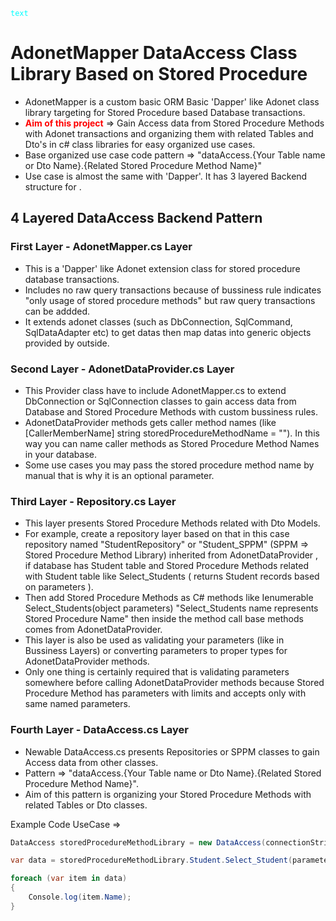 <code style="color:aqua">text</code>
# **AdonetMapper DataAccess Class Library Based on Stored Procedure**

- AdonetMapper is a custom basic ORM Basic 'Dapper' like Adonet class library targeting for Stored Procedure based Database transactions.
- <span style="color:red;">**Aim of this project**</span> => Gain Access data from Stored Procedure Methods with Adonet transactions and organizing them with related Tables and Dto's in c# class libraries for easy organized use cases.
- Base organized use case code pattern =>  "dataAccess.{Your Table name or Dto Name}.{Related Stored Procedure Method Name}"
- Use case is almost the same with 'Dapper'. It has 3 layered Backend structure for .

## **4 Layered DataAccess Backend Pattern**

### **First Layer - AdonetMapper.cs Layer**
- This is a 'Dapper' like Adonet extension class for stored procedure database transactions. 
- Includes no raw query transactions because of bussiness rule indicates "only usage of stored procedure methods" but raw query transactions can be addded. 
- It extends adonet classes (such as DbConnection, SqlCommand, SqlDataAdapter etc) to get datas then map datas into generic objects provided by outside.

### **Second Layer - AdonetDataProvider.cs Layer**
- This Provider class have to include AdonetMapper.cs to extend DbConnection or SqlConnection classes to gain access data from Database and Stored Procedure Methods with custom bussiness rules.
- AdonetDataProvider methods gets caller method names (like [CallerMemberName] string storedProcedureMethodName = ""). In this way you can name caller methods as Stored Procedure Method Names in your database.
- Some use cases you may pass the stored procedure method name by manual that is why it is an optional parameter.


### **Third Layer - Repository.cs Layer**
- This layer presents Stored Procedure Methods related with Dto Models. 
- For example, create a repository layer based on that in this case repository named "StudentRepository" or "Student_SPPM" (SPPM => Stored Procedure Method Library) inherited from AdonetDataProvider , if database has Student table and Stored Procedure Methods related with Student table like Select_Students ( returns Student records based on parameters ). 
- Then add Stored Procedure Methods as C# methods like Ienumerable<Student> Select_Students(object parameters) "Select_Students name represents Stored Procedure Name" then inside the method call base methods comes from AdonetDataProvider.
- This layer is also be used as validating your parameters (like in Bussiness Layers) or converting parameters to proper types for AdonetDataProvider methods.
- Only one thing is certainly required that is validating parameters somewhere before calling AdonetDataProvider methods because Stored Procedure Method has parameters with limits and accepts only with same named parameters.

### **Fourth Layer - DataAccess.cs Layer**
- Newable DataAccess.cs presents Repositories or SPPM classes to gain Access data from other classes. 
- Pattern => "dataAccess.{Your Table name or Dto Name}.{Related Stored Procedure Method Name}".
- Aim of this pattern is organizing your Stored Procedure Methods with related Tables or Dto classes.

Example Code UseCase =>
```csharp
DataAccess storedProcedureMethodLibrary = new DataAccess(connectionString);

var data = storedProcedureMethodLibrary.Student.Select_Student(parameters);

foreach (var item in data)
{
    Console.log(item.Name);
}
```
